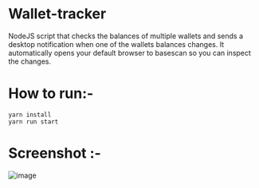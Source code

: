 # Wallet-tracker

NodeJS script that checks the balances of multiple wallets and sends a desktop notification when one of the wallets balances changes. It automatically opens your default browser to basescan so you can inspect the changes.

# How to run:-

```
yarn install
yarn run start

```

# Screenshot :-

![image](https://github.com/user-attachments/assets/87774199-2099-4ad1-a91a-13b66f028158)
